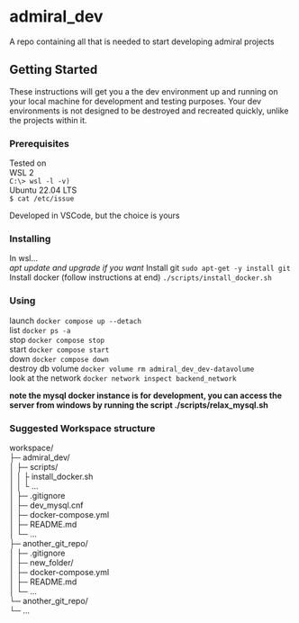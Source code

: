 # admiral_dev

A repo containing all that is needed to start developing admiral projects

## Getting Started

These instructions will get you a the dev environment up and running on your local machine for development and testing purposes.
Your dev environments is not designed to be destroyed and recreated quickly, unlike the projects within it.  

### Prerequisites

Tested on  
WSL 2  
`C:\> wsl -l -v)`    
Ubuntu 22.04 LTS  
`$ cat /etc/issue`   

Developed in VSCode, but the choice is yours  

### Installing

In wsl...  
_apt update and upgrade if you want_
Install git `sudo apt-get -y install git`  
Install docker (follow instructions at end) `./scripts/install_docker.sh`    


### Using
launch   `docker compose up --detach`  
list   `docker ps -a`  
stop   `docker compose stop`  
start   `docker compose start`  
down  `docker compose down`  
destroy db volume   `docker volume rm admiral_dev_dev-datavolume`    
look at the network   `docker network inspect backend_network`  


__note the mysql docker instance is for development, you can access the server from windows by running the script ./scripts/relax_mysql.sh__  

### Suggested Workspace structure

workspace/  
├─ admiral_dev/  
│  ├─ scripts/  
│  │  ├ install_docker.sh  
│  │  └ ...  
│  ├─ .gitignore  
│  ├─ dev_mysql.cnf  
│  ├─ docker-compose.yml  
│  ├─ README.md  
│  └─ ...  
├─ another_git_repo/  
│  ├─ .gitignore  
│  ├─ new_folder/  
│  ├─ docker-compose.yml  
│  ├─ README.md  
│  └─ ...  
└─ another_git_repo/  
   └─ ...  
